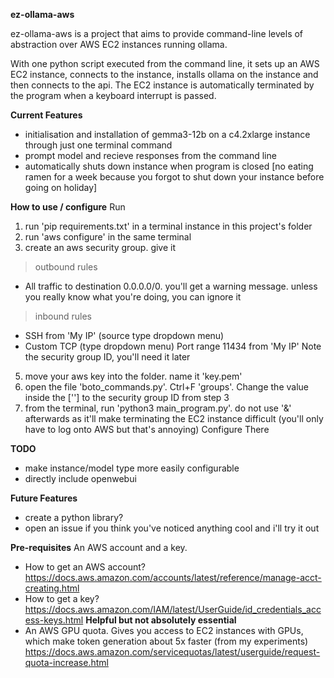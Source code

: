 **ez-ollama-aws**

ez-ollama-aws is a project that aims to provide command-line levels of abstraction over AWS EC2 instances running ollama.

With one python script executed from the command line, it sets up an AWS EC2 instance, connects to the instance, installs ollama on the instance and then connects to the api. The EC2 instance is automatically terminated by the program when a keyboard interrupt is passed. 



**Current Features** 
- initialisation and installation of gemma3-12b on a c4.2xlarge instance through just one terminal command
- prompt model and recieve responses from the command line
- automatically shuts down instance when program is closed [no eating ramen for a week because you forgot to shut down your instance before going on holiday]

**How to use / configure**
Run
1) run 'pip requirements.txt' in a terminal instance in this project's folder
2) run 'aws configure' in the same terminal
3) create an aws security group. give it
>outbound rules
- All traffic to destination 0.0.0.0/0. you'll get a warning message. unless you really know what you're doing, you can ignore it
>inbound rules
- SSH from 'My IP' (source type dropdown menu)
- Custom TCP (type dropdown menu) Port range 11434  from 'My IP'
Note the security group ID, you'll need it later
5) move your aws key into the folder. name it 'key.pem'
6) open the file 'boto_commands.py'. Ctrl+F 'groups'. Change the value inside the [''] to the security group ID from step 3
7) from the terminal, run 'python3 main_program.py'. do not use '&' afterwards as it'll make terminating the EC2 instance difficult (you'll only have to log onto AWS but that's annoying)
Configure
There 

**TODO**
- make instance/model type more easily configurable
- directly include openwebui

**Future Features**
- create a python library?
- open an issue if you think you've noticed anything cool and i'll try it out

**Pre-requisites**
An AWS account and a key.
- How to get an AWS account?
https://docs.aws.amazon.com/accounts/latest/reference/manage-acct-creating.html
- How to get a key? 
https://docs.aws.amazon.com/IAM/latest/UserGuide/id_credentials_access-keys.html
**Helpful but not absolutely essential**
- An AWS GPU quota. Gives you access to EC2 instances with GPUs, which make token generation about 5x faster (from my experiments)
https://docs.aws.amazon.com/servicequotas/latest/userguide/request-quota-increase.html 
